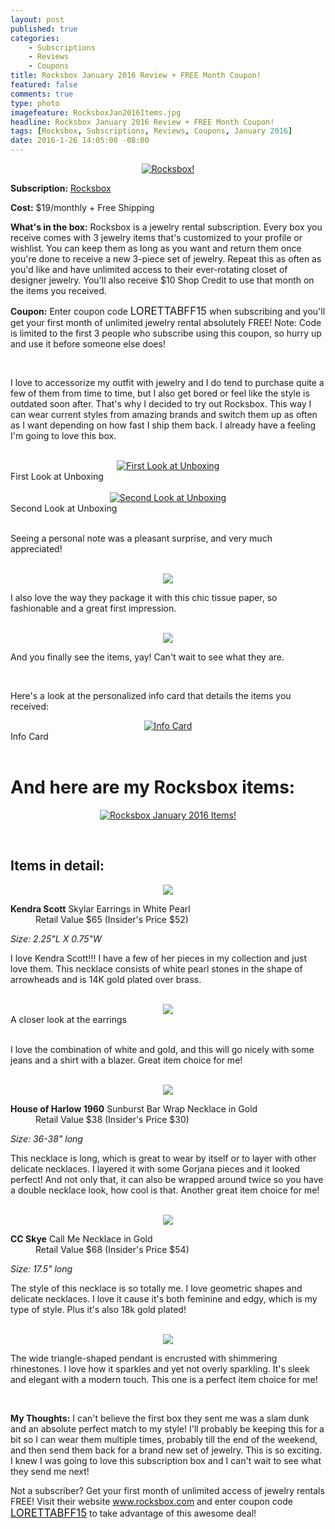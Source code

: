 ```yaml
---
layout: post
published: true
categories: 
    - Subscriptions
    - Reviews
    - Coupons
title: Rocksbox January 2016 Review + FREE Month Coupon!
featured: false
comments: true
type: photo
imagefeature: RocksboxJan2016Items.jpg
headline: Rocksbox January 2016 Review + FREE Month Coupon!
tags: [Rocksbox, Subscriptions, Reviews, Coupons, January 2016]
date: 2016-1-26 14:05:00 -08:00
---
```


<center><a href="https://www.rocksbox.com" target="_blank">
<img src="/images/RocksboxJan2016Box.jpg" border="0" style="border:none;max-width:100%;" alt="Rocksbox!" />
</a></center>

<p><b>Subscription:</b> <a href="https://www.rocksbox.com" target="_blank">Rocksbox</a></p>
<p><b>Cost:</b> $19/monthly + Free Shipping</p>
<p><b>What's in the box:</b> Rocksbox is a jewelry rental subscription. Every box you receive comes with 3 jewelry items that's customized to your profile or wishlist. You can keep them as long as you want and return them once you're done to receive a new 3-piece set of jewelry. Repeat this as often as you'd like and have unlimited access to their ever-rotating closet of designer jewelry. You'll also receive $10 Shop Credit to use that month on the items you received.</p>
<p><b>Coupon:</b> Enter coupon code <big>LORETTABFF15</big> when subscribing and you'll get your first month of unlimited jewelry rental absolutely FREE! Note: Code is limited to the first 3 people who subscribe using this coupon, so hurry up and use it before someone else does!</big></p>

<br>

<p>I love to accessorize my outfit with jewelry and I do tend to purchase quite a few of them from time to time, but I also get bored or feel like the style is outdated soon after. That's why I decided to try out Rocksbox. This way I can wear current styles from amazing brands and switch them up as often as I want depending on how fast I ship them back. I already have a feeling I'm going to love this box.</p>

<br>

<center><a href="https://www.rocksbox.com" target="_blank">
<img src="/images/RocksboxJan2016OpenBox.jpg" border="0" style="border:none;max-width:100%;" alt="First Look at Unboxing" />
</a></center>
<figcaption>First Look at Unboxing</figcaption>
<br>

<center><a href="https://www.rocksbox.com" target="_blank">
<img src="/images/RocksboxJan2016OpenBox2.jpg" border="0" style="border:none;max-width:100%;" alt="Second Look at Unboxing" />
</a></center>
<figcaption>Second Look at Unboxing</figcaption>
<br>

<p>Seeing a personal note was a pleasant surprise, and very much appreciated!</p>

<br>

<center><a href="https://www.rocksbox.com" target="_blank">
<img src="/images/RocksboxJan2016OpenBox3.jpg" border="0" style="border:none;max-width:100%;" />
</a></center>
<p>I also love the way they package it with this chic tissue paper, so fashionable and a great first impression.</p>

<br>

<center><a href="https://www.rocksbox.com" target="_blank">
<img src="/images/RocksboxJan2016OpenBox4.jpg" border="0" style="border:none;max-width:100%;" />
</a></center>
<p>And you finally see the items, yay! Can't wait to see what they are.</p>

<br>

<p>Here's a look at the personalized info card that details the items you received:</p>

<center><a href="https://www.rocksbox.com" target="_blank">
<img src="/images/RocksboxJan2016Info.jpg" border="0" style="border:none;max-width:100%;" alt="Info Card" /></a></center>
<figcaption>Info Card</figcaption>
<br>

# And here are my Rocksbox items:

<p><center><a href="https://www.rocksbox.com" target="_blank">
<img src="/images/RocksboxJan2016Items.jpg" border="0" style="border:none;max-width:100%;" alt="Rocksbox January 2016 Items!" /></a></center></p>
<br>

## Items in detail:

<center><a href="https://www.rocksbox.com" target="_blank">
<img src="/images/RocksboxJan2016KendraScott.jpg" border="0" style="border:none;max-width:100%;" />
</a></center>

<DL>
<DT><b>Kendra Scott</b> Skylar Earrings in White Pearl</DT>
<DD>Retail Value $65 (Insider's Price $52)</DD>
</DL>

<p><i>Size: 2.25"L X 0.75"W</i></p>

<p>I love Kendra Scott!!! I have a few of her pieces in my collection and just love them. This necklace consists of white pearl stones in the shape of arrowheads and is 14K gold plated over brass. </p>

<br>

<center><a href="https://www.rocksbox.com" target="_blank">
<img src="/images/RocksboxJan2016KendraScott2.jpg" border="0" style="border:none;max-width:100%;" />
</a></center>
<figcaption>A closer look at the earrings</figcaption>
<br>

<p>I love the combination of white and gold, and this will go nicely with some jeans and a shirt with a blazer. Great item choice for me!</p>

<br>

<center><a href="https://www.rocksbox.com" target="_blank">
<img src="/images/RocksboxJan2016HouseOfHarlow.jpg" border="0" style="border:none;max-width:100%;" />
</a></center>

<DL>
<DT><b>House of Harlow 1960</b> Sunburst Bar Wrap Necklace in Gold</DT>
<DD>Retail Value $38 (Insider's Price $30)</DD>
</DL>

<p><i>Size: 36-38" long</i></p>

<p>This necklace is long, which is great to wear by itself or to layer with other delicate necklaces. I layered it with some Gorjana pieces and it looked perfect! And not only that, it can also be wrapped around twice so you have a double necklace look, how cool is that. Another great item choice for me!</p>

<br>

<center><a href="https://www.rocksbox.com" target="_blank">
<img src="/images/RocksboxJan2016CCSkye.jpg" border="0" style="border:none;max-width:100%;" />
</a></center>

<DL>
<DT><b>CC Skye</b> Call Me Necklace in Gold</DT>
<DD>Retail Value $68 (Insider's Price $54)</DD>
</DL>

<p><i>Size: 17.5" long</i></p>

<p>The style of this necklace is so totally me. I love geometric shapes and delicate necklaces. I love it cause it's both feminine and edgy, which is my type of style. Plus it's also 18k gold plated!</p>

<br>

<center><a href="https://www.rocksbox.com" target="_blank">
<img src="/images/RocksboxJan2016CCSkye2.jpg" border="0" style="border:none;max-width:100%;" />
</a></center>
<p>The wide triangle-shaped pendant is encrusted with shimmering rhinestones. I love how it sparkles and yet not overly sparkling. It's sleek and elegant with a modern touch. This one is a perfect item choice for me!</p>

<br>

<p><i class="icon-exclamation-sign"></i><b> My Thoughts:</b> I can't believe the first box they sent me was a slam dunk and an absolute perfect match to my style! I'll probably be keeping this for a bit so I can wear them multiple times, probably till the end of the weekend, and then send them back for a brand new set of jewelry. This is so exciting. I knew I was going to love this subscription box and I can't wait to see what they send me next!</p>

<p>Not a subscriber? Get your first month of unlimited access of jewelry rentals FREE! Visit their website <a href="https://www.rocksbox.com">www.rocksbox.com</a> and enter coupon code <a href="https://www.rocksbox.com" target="_blank"><big>LORETTABFF15</big></a> to take advantage of this awesome deal!</p>
